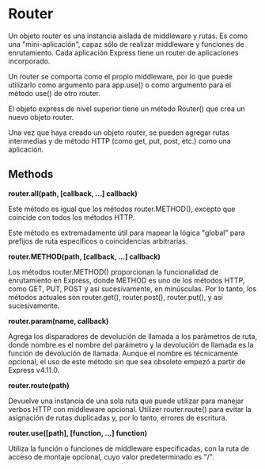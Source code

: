 # Router 

Un objeto router es una instancia aislada de middleware y rutas. Es como una "mini-aplicación", capaz sólo de realizar middleware y funciones de enrutamiento. Cada aplicación Express tiene un router de aplicaciones incorporado.

Un router se comporta como el propio middleware, por lo que puede utilizarlo como argumento para app.use() o como argumento para el método use() de otro router.

El objeto express de nivel superior tiene un método Router() que crea un nuevo objeto router.

Una vez que haya creado un objeto router, se pueden agregar rutas intermedias y de método HTTP (como get, put, post, etc.) como una aplicación.

## Methods

**router.all(path, [callback, ...] callback)**

Este método es igual que los métodos router.METHOD(), excepto que coincide con todos los métodos HTTP.

Este método es extremadamente útil para mapear la lógica "global" para prefijos de ruta específicos o coincidencias arbitrarias.

**router.METHOD(path, [callback, ...] callback)** 

Los métodos router.METHOD() proporcionan la funcionalidad de enrutamiento en Express, donde METHOD es uno de los métodos HTTP, como GET, PUT, POST y así sucesivamente, en minúsculas. Por lo tanto, los métodos actuales son router.get(), router.post(), router.put(), y así sucesivamente.

**router.param(name, callback)**

Agrega los disparadores de devolución de llamada a los parámetros de ruta, donde nombre es el nombre del parámetro y la devolución de llamada es la función de devolución de llamada. Aunque el nombre es técnicamente opcional, el uso de este método sin que sea obsoleto empezó a partir de Express v4.11.0.

**router.route(path)**

Devuelve una instancia de una sola ruta que puede utilizar para manejar verbos HTTP con middleware opcional. Utilizer router.route() para evitar la asignación de rutas duplicadas y, por lo tanto, errores de escritura.

**router.use([path], [function, ...] function)**

Utiliza la función o funciones de middleware especificadas, con la ruta de acceso de montaje opcional, cuyo valor predeterminado es "/".

